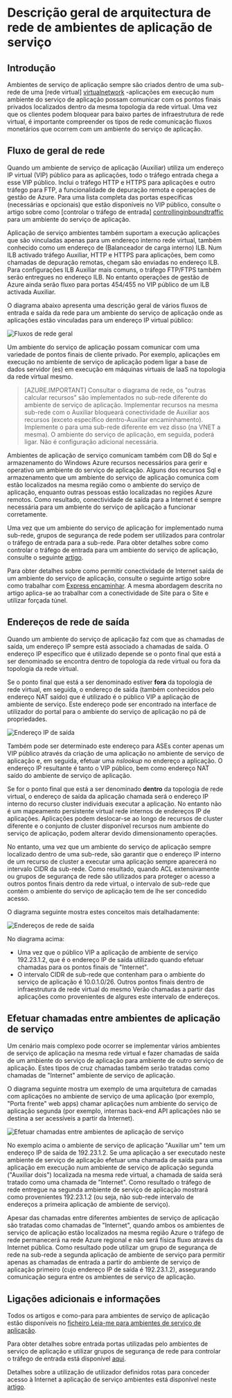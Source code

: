 <properties 
    pageTitle="Descrição geral de arquitectura de rede de ambientes de aplicação de serviço" 
    description="Descrição geral da arquitectura de rede topologia ofApp ambientes de serviço." 
    services="app-service" 
    documentationCenter="" 
    authors="stefsch" 
    manager="wpickett" 
    editor=""/>

<tags 
    ms.service="app-service" 
    ms.workload="na" 
    ms.tgt_pltfrm="na" 
    ms.devlang="na" 
    ms.topic="article" 
    ms.date="10/04/2016" 
    ms.author="stefsch"/>   

# <a name="network-architecture-overview-of-app-service-environments"></a>Descrição geral de arquitectura de rede de ambientes de aplicação de serviço

## <a name="introduction"></a>Introdução ##
Ambientes de serviço de aplicação sempre são criados dentro de uma sub-rede de uma [rede virtual] [ virtualnetwork] -aplicações em execução num ambiente do serviço de aplicação possam comunicar com os pontos finais privados localizados dentro da mesma topologia da rede virtual.  Uma vez que os clientes podem bloquear para baixo partes de infraestrutura de rede virtual, é importante compreender os tipos de rede comunicação fluxos monetários que ocorrem com um ambiente do serviço de aplicação.

## <a name="general-network-flow"></a>Fluxo de geral de rede ##
 
Quando um ambiente de serviço de aplicação (Auxiliar) utiliza um endereço IP virtual (VIP) público para as aplicações, todo o tráfego entrada chega a esse VIP público.  Inclui o tráfego HTTP e HTTPS para aplicações e outro tráfego para FTP, a funcionalidade de depuração remota e operações de gestão de Azure.  Para uma lista completa das portas específicas (necessárias e opcionais) que estão disponíveis no VIP público, consulte o artigo sobre como [controlar o tráfego de entrada] [ controllinginboundtraffic] para um ambiente do serviço de aplicação. 

Aplicação de serviço ambientes também suportam a execução aplicações que são vinculadas apenas para um endereço interno rede virtual, também conhecido como um endereço de (Balanceador de carga interno) ILB.  Num ILB activado tráfego Auxiliar, HTTP e HTTPS para aplicações, bem como chamadas de depuração remotas, chegam são enviadas no endereço ILB.  Para configurações ILB Auxiliar mais comuns, o tráfego FTP/FTPS também serão entregues no endereço ILB.  No entanto operações de gestão de Azure ainda serão fluxo para portas 454/455 no VIP público de um ILB activada Auxiliar.

O diagrama abaixo apresenta uma descrição geral de vários fluxos de entrada e saída da rede para um ambiente do serviço de aplicação onde as aplicações estão vinculadas para um endereço IP virtual público:

![Fluxos de rede geral][GeneralNetworkFlows]

Um ambiente do serviço de aplicação possam comunicar com uma variedade de pontos finais de cliente privado.  Por exemplo, aplicações em execução no ambiente de serviço de aplicação podem ligar a base de dados servidor (es) em execução em máquinas virtuais de IaaS na topologia da rede virtual mesmo.

>[AZURE.IMPORTANT] Consultar o diagrama de rede, os "outras calcular recursos" são implementados no sub-rede diferente do ambiente de serviço de aplicação. Implementar recursos na mesma sub-rede com o Auxiliar bloqueará conectividade de Auxiliar aos recursos (exceto específico dentro-Auxiliar encaminhamento). Implemente o para uma sub-rede diferente em vez disso (na VNET a mesma). O ambiente do serviço de aplicação, em seguida, poderá ligar. Não é configuração adicional necessária.

Ambientes de aplicação de serviço comunicam também com DB do Sql e armazenamento do Windows Azure recursos necessários para gerir e operativo um ambiente do serviço de aplicação.  Alguns dos recursos Sql e armazenamento que um ambiente do serviço de aplicação comunica com estão localizados na mesma região como o ambiente do serviço de aplicação, enquanto outras pessoas estão localizadas no regiões Azure remotos.  Como resultado, conectividade de saída para a Internet é sempre necessária para um ambiente do serviço de aplicação a funcionar corretamente. 

Uma vez que um ambiente do serviço de aplicação for implementado numa sub-rede, grupos de segurança de rede podem ser utilizados para controlar o tráfego de entrada para a sub-rede.  Para obter detalhes sobre como controlar o tráfego de entrada para um ambiente do serviço de aplicação, consulte o seguinte [artigo][controllinginboundtraffic].

Para obter detalhes sobre como permitir conectividade de Internet saída de um ambiente do serviço de aplicação, consulte o seguinte artigo sobre como trabalhar com [Express encaminhar][ExpressRoute].  A mesma abordagem descrita no artigo aplica-se ao trabalhar com a conectividade de Site para o Site e utilizar forçada túnel.

## <a name="outbound-network-addresses"></a>Endereços de rede de saída ##
Quando um ambiente do serviço de aplicação faz com que as chamadas de saída, um endereço IP sempre está associado a chamadas de saída.  O endereço IP específico que é utilizado depende se o ponto final que está a ser denominado se encontra dentro de topologia da rede virtual ou fora da topologia da rede virtual.

Se o ponto final que está a ser denominado estiver **fora** da topologia de rede virtual, em seguida, o endereço de saída (também conhecidos pelo endereço NAT saído) que é utilizado é o público VIP a aplicação de ambiente de serviço.  Este endereço pode ser encontrado na interface de utilizador do portal para o ambiente do serviço de aplicação no pá de propriedades.
 
![Endereço IP de saída][OutboundIPAddress]

Também pode ser determinado este endereço para ASEs conter apenas um VIP público através da criação de uma aplicação no ambiente de serviço de aplicação e, em seguida, efetuar uma *nslookup* no endereço a aplicação. O endereço IP resultante é tanto o VIP público, bem como endereço NAT saído do ambiente de serviço de aplicação.

Se for o ponto final que está a ser denominado **dentro** da topologia de rede virtual, o endereço de saída da aplicação chamada será o endereço IP interno do recurso cluster individuais executar a aplicação.  No entanto não é um mapeamento persistente virtual rede internos de endereços IP de aplicações.  Aplicações podem deslocar-se ao longo de recursos de cluster diferente e o conjunto de cluster disponível recursos num ambiente do serviço de aplicação, podem alterar devido dimensionamento operações.

No entanto, uma vez que um ambiente do serviço de aplicação sempre localizado dentro de uma sub-rede, são garantir que o endereço IP interno de um recurso de cluster a executar uma aplicação sempre aparecerá no intervalo CIDR da sub-rede.  Como resultado, quando ACL extensivamente ou grupos de segurança de rede são utilizados para proteger o acesso a outros pontos finais dentro da rede virtual, o intervalo de sub-rede que contém o ambiente do serviço de aplicação tem de lhe ser concedido acesso.

O diagrama seguinte mostra estes conceitos mais detalhadamente:

![Endereços de rede de saída][OutboundNetworkAddresses]

No diagrama acima:

- Uma vez que o público VIP a aplicação de ambiente de serviço 192.23.1.2, que é o endereço IP de saída utilizado quando efetuar chamadas para os pontos finais de "Internet".
- O intervalo CIDR de sub-rede que contenham para o ambiente do serviço de aplicação é 10.0.1.0/26.  Outros pontos finais dentro de infraestrutura de rede virtual do mesmo Verão chamadas a partir das aplicações como provenientes de algures este intervalo de endereços.

## <a name="calls-between-app-service-environments"></a>Efetuar chamadas entre ambientes de aplicação de serviço ##
Um cenário mais complexo pode ocorrer se implementar vários ambientes de serviço de aplicação na mesma rede virtual e fazer chamadas de saída de um ambiente do serviço de aplicação para ambiente de outro serviço de aplicação.  Estes tipos de cruz chamadas também serão tratadas como chamadas de "Internet" ambiente de serviço de aplicação.

O diagrama seguinte mostra um exemplo de uma arquitetura de camadas com aplicações no ambiente de serviço de uma aplicação (por exemplo, "Porta frente" web apps) chamar aplicações num ambiente do serviço de aplicação segunda (por exemplo, internas back-end API aplicações não se destina a ser acessíveis a partir da Internet). 

![Efetuar chamadas entre ambientes de aplicação de serviço][CallsBetweenAppServiceEnvironments] 

No exemplo acima o ambiente de serviço de aplicação "Auxiliar um" tem um endereço IP de saída de 192.23.1.2.  Se uma aplicação a ser executado neste ambiente de serviço de aplicação efetuar uma chamada de saída para uma aplicação em execução num ambiente de serviço de aplicação segunda ("Auxiliar dois") localizada na mesma rede virtual, a chamada de saída será tratado como uma chamada de "Internet".  Como resultado o tráfego de rede entregue na segunda ambiente de serviço de aplicação mostrará como provenientes 192.23.1.2 (ou seja, não sub-rede intervalo de endereços a primeira aplicação de ambiente de serviço).

Apesar das chamadas entre diferentes ambientes de serviço de aplicação são tratadas como chamadas de "Internet", quando ambos os ambientes de serviço de aplicação estão localizados na mesma região Azure o tráfego de rede permanecerá na rede Azure regional e não será física fluxo através da Internet pública.  Como resultado pode utilizar um grupo de segurança de rede na sub-rede a segunda aplicação de ambiente de serviço para permitir apenas as chamadas de entrada a partir do ambiente de serviço de aplicação primeiro (cujo endereço IP de saída é 192.23.1.2), assegurando comunicação segura entre os ambientes de serviço de aplicação.

## <a name="additional-links-and-information"></a>Ligações adicionais e informações ##
Todos os artigos e como-para para ambientes de serviço de aplicação estão disponíveis no [ficheiro Leia-me para ambientes de serviço de aplicação](../app-service/app-service-app-service-environments-readme.md).

Para obter detalhes sobre entrada portas utilizadas pelo ambientes de serviço de aplicação e utilizar grupos de segurança de rede para controlar o tráfego de entrada está disponível [aqui][controllinginboundtraffic].

Detalhes sobre a utilização de utilizador definidos rotas para conceder acesso à Internet a aplicação de serviço ambientes está disponível neste [artigo][ExpressRoute]. 


<!-- LINKS -->
[virtualnetwork]: http://azure.microsoft.com/services/virtual-network/
[controllinginboundtraffic]:  http://azure.microsoft.com/documentation/articles/app-service-app-service-environment-control-inbound-traffic/
[ExpressRoute]:  http://azure.microsoft.com/documentation/articles/app-service-app-service-environment-network-configuration-expressroute/

<!-- IMAGES -->
[GeneralNetworkFlows]: ./media/app-service-app-service-environment-network-architecture-overview/NetworkOverview-1.png
[OutboundIPAddress]: ./media/app-service-app-service-environment-network-architecture-overview/OutboundIPAddress-1.png
[OutboundNetworkAddresses]: ./media/app-service-app-service-environment-network-architecture-overview/OutboundNetworkAddresses-1.png
[CallsBetweenAppServiceEnvironments]: ./media/app-service-app-service-environment-network-architecture-overview/CallsBetweenEnvironments-1.png

